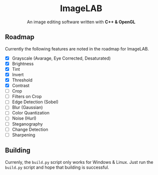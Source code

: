 <div align="center">
    <h1><b>ImageLAB</b></h1>
    An image editing software written with <b>C++ & OpenGL</b>
</div>

## Roadmap
Currently the following features are noted in the roadmap for ImageLAB.
- [x] Grayscale (Avarage, Eye Corrected, Desaturated)
- [x] Brightness
- [x] Tint
- [x] Invert
- [x] Threshold
- [x] Contrast
- [ ] Crop
- [ ] Filters on Crop
- [ ] Edge Detection (Sobel)
- [ ] Blur (Gaussian)
- [ ] Color Quantization
- [ ] Noise (Hurl)
- [ ] Steganography
- [ ] Change Detection
- [ ] Sharpening

## Building
Currenly, the `build.py` script only works for Windows & Linux.
Just run the `build.py` script and hope that building is successful.
